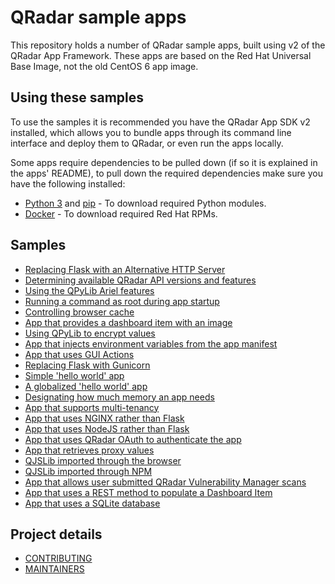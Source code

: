 # QRadar sample apps

This repository holds a number of QRadar sample apps, built using v2 of the QRadar App Framework. These apps are
based on the Red Hat Universal Base Image, not the old CentOS 6 app image.

## Using these samples

To use the samples it is recommended you have the QRadar App SDK v2 installed, which allows you to bundle apps through
its command line interface and deploy them to QRadar, or even run the apps locally.

Some apps require dependencies to be pulled down (if so it is explained in the apps' README), to pull down the required
dependencies make sure you have the following installed:

- [Python 3](https://www.python.org/downloads/) and [pip](https://pip.pypa.io/en/stable/installing/) - To download
required Python modules.
- [Docker](https://docs.docker.com/get-docker/) - To download required Red Hat RPMs.

## Samples

- [Replacing Flask with an Alternative HTTP Server](./AlternativeHTTPServer)
- [Determining available QRadar API versions and features](./APIVersion)
- [Using the QPyLib Ariel features](./Ariel)
- [Running a command as root during app startup](./AsRoot)
- [Controlling browser cache](./CacheControl)
- [App that provides a dashboard item with an image](./DashboardWithImage)
- [Using QPyLib to encrypt values](./Encryption)
- [App that injects environment variables from the app manifest](./EnvironmentVariables)
- [App that uses GUI Actions](./GUIActions)
- [Replacing Flask with Gunicorn](./Gunicorn)
- [Simple 'hello world' app](./HelloWorld)
- [A globalized 'hello world' app](./HelloWorldGlobalized)
- [Designating how much memory an app needs](./Memory)
- [App that supports multi-tenancy](./Multitenancy)
- [App that uses NGINX rather than Flask](./NGINX)
- [App that uses NodeJS rather than Flask](./NodeJS)
- [App that uses QRadar OAuth to authenticate the app](./OAuth)
- [App that retrieves proxy values](./Proxy)
- [QJSLib imported through the browser](./QJSLibBrowser)
- [QJSLib imported through NPM](./QJSLibNPM)
- [App that allows user submitted QRadar Vulnerability Manager scans](./QuickScan)
- [App that uses a REST method to populate a Dashboard Item](./RESTMethod)
- [App that uses a SQLite database](./SQLite)

## Project details

- [CONTRIBUTING](CONTRIBUTING.md)
- [MAINTAINERS](MAINTAINERS.md)
